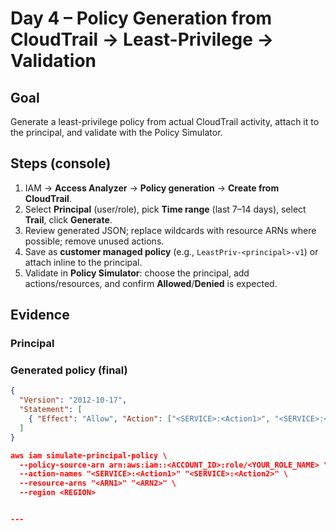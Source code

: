 # Day 4 – Policy Generation from CloudTrail → Least-Privilege → Validation

## Goal
Generate a least-privilege policy from actual CloudTrail activity, attach it to the principal, and validate with the Policy Simulator.

## Steps (console)
1. IAM → **Access Analyzer** → **Policy generation** → **Create from CloudTrail**.
2. Select **Principal** (user/role), pick **Time range** (last 7–14 days), select **Trail**, click **Generate**.
3. Review generated JSON; replace wildcards with resource ARNs where possible; remove unused actions.
4. Save as **customer managed policy** (e.g., `LeastPriv-<principal>-v1`) or attach inline to the principal.
5. Validate in **Policy Simulator**: choose the principal, add actions/resources, and confirm **Allowed**/**Denied** is expected.

## Evidence
### Principal


### Generated policy (final)
```json
{
  "Version": "2012-10-17",
  "Statement": [
    { "Effect": "Allow", "Action": ["<SERVICE>:<Action1>", "<SERVICE>:<Action2>"], "Resource": ["<ARN1>", "<ARN2>"] }
  ]
}

aws iam simulate-principal-policy \
  --policy-source-arn arn:aws:iam::<ACCOUNT_ID>:role/<YOUR_ROLE_NAME> \
  --action-names "<SERVICE>:<Action1>" "<SERVICE>:<Action2>" \
  --resource-arns "<ARN1>" "<ARN2>" \
  --region <REGION>


---

